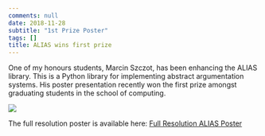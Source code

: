 ```yaml
---
comments: null
date: 2018-11-28
subtitle: "1st Prize Poster"
tags: []
title: ALIAS wins first prize 
---
```


One of my honours students, Marcin Szczot, has been enhancing the ALIAS library. This is a Python library for implementing abstract argumentation systems. His poster presentation recently won the first prize amongst graduating students in the school of computing.

![](/img/alias_poster_small.png)

The full resolution poster is available here: [Full Resolution ALIAS Poster](/img/alias_poster_large.png)


